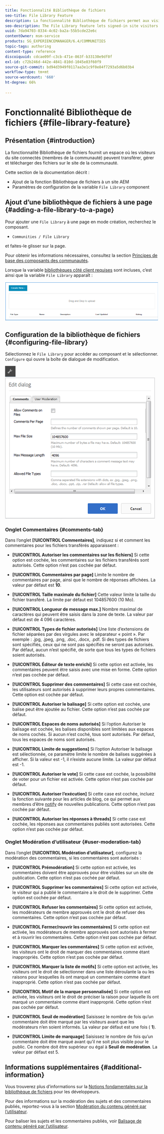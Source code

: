 ```yaml
---
title: Fonctionnalité Bibliothèque de fichiers
seo-title: File Library Feature
description: La fonctionnalité Bibliothèque de fichiers permet aux visiteurs connectés du site de télécharger, gérer et télécharger des fichiers.
seo-description: The File Library feature lets signed-in site visitors upload, manage, and download files
uuid: 7da94703-8334-4c02-ba2a-55b5cde22e6c
contentOwner: msm-service
products: SG_EXPERIENCEMANAGER/6.4/COMMUNITIES
topic-tags: authoring
content-type: reference
discoiquuid: cdcae09f-c3cb-471e-863f-b33130e9df0f
exl-id: c72b246d-442e-4841-810d-1045e83f60f9
source-git-commit: bd94d3949f0117aa3e1c9f0e84f7293a5d6b03b4
workflow-type: tm+mt
source-wordcount: '660'
ht-degree: 66%

---
```


# Fonctionnalité Bibliothèque de fichiers {#file-library-feature}

## Présentation {#introduction}

La fonctionnalité Bibliothèque de fichiers fournit un espace où les visiteurs du site connectés (membres de la communauté) peuvent transférer, gérer et télécharger des fichiers sur le site de la communauté.

Cette section de la documentation décrit :

* Ajout de la fonction Bibliothèque de fichiers à un site AEM
* Paramètres de configuration de la variable `File Library` component

## Ajout d’une bibliothèque de fichiers à une page {#adding-a-file-library-to-a-page}

Pour ajouter une `File Library` à une page en mode création, recherchez le composant.

* `Communities / File Library`

et faites-le glisser sur la page.

Pour obtenir les informations nécessaires, consultez la section [Principes de base des composants des communautés](basics.md).

Lorsque la variable [bibliothèques côté client requises](essentials-file-library.md#essentials-for-client-side) sont incluses, c’est ainsi que la variable `File Library` apparaît :

![chlimage_1-430](assets/chlimage_1-430.png)

## Configuration de la bibliothèque de fichiers {#configuring-file-library}

Sélectionnez le `File Library` pour accéder au composant et le sélectionner. `Configure` qui ouvre la boîte de dialogue de modification.

![chlimage_1-431](assets/chlimage_1-431.png) ![chlimage_1-432](assets/chlimage_1-432.png)

### Onglet Commentaires {#comments-tab}

Dans l’onglet **[!UICONTROL Commentaires]**, indiquez si et comment les commentaires pour les fichiers transférés apparaissent :

* **[!UICONTROL Autoriser les commentaires sur les fichiers]** Si cette option est cochée, les commentaires sur les fichiers transférés sont autorisés. Cette option n’est pas cochée par défaut.

* **[!UICONTROL Commentaires par page]** Limite le nombre de commentaires par page, ainsi que le nombre de réponses affichées. La valeur par défaut est 
**10**.

* **[!UICONTROL Taille maximale du fichier]** Cette valeur limite la taille du fichier transféré. La limite par défaut est 104857600 (10 Mo).

* **[!UICONTROL Longueur de message max.]** Nombre maximal de caractères qui peuvent être saisis dans la zone de texte. La valeur par défaut est de 4 096 caractères.

* **[!UICONTROL Types de fichier autorisés]** Une liste d’extensions de fichier séparées par des virgules avec le séparateur « point ». Par exemple : .jpg, .jpeg, .png, .doc, .docx, .pdf. Si des types de fichiers sont spécifiés, ceux qui ne sont pas spécifiés ne seront pas autorisés. Par défaut, aucun n’est spécifié, de sorte que tous les types de fichiers soient autorisés.

* **[!UICONTROL Éditeur de texte enrichi]** Si cette option est activée, les commentaires peuvent être saisis avec une mise en forme. Cette option n’est pas cochée par défaut.

* **[!UICONTROL Supprimer des commentaires]**
Si cette case est cochée, les utilisateurs sont autorisés à supprimer leurs propres commentaires. Cette option est cochée par défaut.

* **[!UICONTROL Autoriser le balisage]** Si cette option est cochée, une balise peut être ajoutée au fichier. Cette option n’est pas cochée par défaut.

* **[!UICONTROL Espaces de noms autorisés]**
Si l’option Autoriser le balisage est cochée, les balises disponibles sont limitées aux espaces de noms cochés. Si aucun n’est coché, tous sont autorisés. Par défaut, tous les espaces de noms sont autorisés.

* **[!UICONTROL Limite de suggestions]** Si l’option Autoriser le balisage est sélectionnée, ce paramètre limite le nombre de balises suggérées à afficher. Si la valeur est -1, il n’existe aucune limite. La valeur par défaut est -1.

* **[!UICONTROL Autoriser le vote]**
Si cette case est cochée, la possibilité de voter pour un fichier est activée. Cette option n’est pas cochée par défaut.

* **[!UICONTROL Autoriser l’exécution]**
Si cette case est cochée, incluez la fonction suivante pour les articles de blog, ce qui permet aux membres d’être [notify](notifications.md) de nouvelles publications. Cette option n’est pas cochée par défaut.

* **[!UICONTROL Autoriser les réponses à threads]**
Si cette case est cochée, les réponses aux commentaires publiés sont autorisées. Cette option n’est pas cochée par défaut.

### Onglet Modération d’utilisateur {#user-moderation-tab}

Dans l’onglet **[!UICONTROL Modération d’utilisateur]**, configurez la modération des commentaires, si les commentaires sont autorisés :

* **[!UICONTROL Prémodération]** Si cette option est activée, les commentaires doivent être approuvés pour être visibles sur un site de publication. Cette option n’est pas cochée par défaut.

* **[!UICONTROL Supprimer les commentaires]** Si cette option est activée, le visiteur qui a publié le commentaire a le droit de le supprimer. Cette option est cochée par défaut.

* **[!UICONTROL Refuser les commentaires]** Si cette option est activée, les modérateurs de membre approuvés ont le droit de refuser des commentaires. Cette option n’est pas cochée par défaut.

* **[!UICONTROL Fermer/rouvrir les commentaires]** Si cette option est activée, les modérateurs de membre approuvés sont autorisés à fermer et à rouvrir les commentaires. Cette option n’est pas cochée par défaut.

* **[!UICONTROL Marquer les commentaires]** Si cette option est activée, les visiteurs ont le droit de marquer des commentaires comme étant inappropriés. Cette option n’est pas cochée par défaut.

* **[!UICONTROL Marquer la liste de motifs]** Si cette option est activée, les visiteurs ont le droit de sélectionner dans une liste déroulante la ou les raisons pour lesquelles ils ont marqué un commentaire comme étant inapproprié. Cette option n’est pas cochée par défaut.

* **[!UICONTROL Motif de la marque personnalisée]** Si cette option est activée, les visiteurs ont le droit de préciser la raison pour laquelle ils ont marqué un commentaire comme étant inapproprié. Cette option n’est pas cochée par défaut.

* **[!UICONTROL Seuil de modération]** Saisissez le nombre de fois qu’un commentaire doit être marqué par les visiteurs avant que les modérateurs n’en soient informés. La valeur par défaut est une fois (
**1**).

* **[!UICONTROL Limite de marquage]** Saisissez le nombre de fois qu’un commentaire doit être marqué avant qu’il ne soit plus visible pour le public. Ce nombre doit être supérieur ou égal à 
**Seuil de modération**. La valeur par défaut est 5.

## Informations supplémentaires {#additional-information}

Vous trouverez plus d’informations sur la [Notions fondamentales sur la bibliothèque de fichiers](essentials-file-library.md) pour les développeurs.

Pour des informations sur la modération des sujets et des commentaires publiés, reportez-vous à la section [Modération du contenu généré par l’utilisateur](moderate-ugc.md).

Pour baliser les sujets et les commentaires publiés, voir [Balisage de contenu généré par l’utilisateur](tag-ugc.md).
